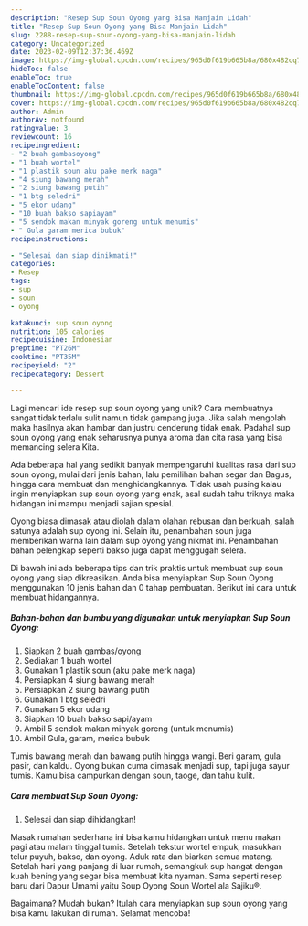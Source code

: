 ```yaml
---
description: "Resep Sup Soun Oyong yang Bisa Manjain Lidah"
title: "Resep Sup Soun Oyong yang Bisa Manjain Lidah"
slug: 2288-resep-sup-soun-oyong-yang-bisa-manjain-lidah
category: Uncategorized
date: 2023-02-09T12:37:36.469Z
image: https://img-global.cpcdn.com/recipes/965d0f619b665b8a/680x482cq70/sup-soun-oyong-foto-resep-utama.jpg
hideToc: false
enableToc: true
enableTocContent: false
thumbnail: https://img-global.cpcdn.com/recipes/965d0f619b665b8a/680x482cq70/sup-soun-oyong-foto-resep-utama.jpg
cover: https://img-global.cpcdn.com/recipes/965d0f619b665b8a/680x482cq70/sup-soun-oyong-foto-resep-utama.jpg
author: Admin
authorAv: notfound
ratingvalue: 3
reviewcount: 16
recipeingredient:
- "2 buah gambasoyong"
- "1 buah wortel"
- "1 plastik soun aku pake merk naga"
- "4 siung bawang merah"
- "2 siung bawang putih"
- "1 btg seledri"
- "5 ekor udang"
- "10 buah bakso sapiayam"
- "5 sendok makan minyak goreng untuk menumis"
- " Gula garam merica bubuk"
recipeinstructions:

- "Selesai dan siap dinikmati!"
categories:
- Resep
tags:
- sup
- soun
- oyong

katakunci: sup soun oyong 
nutrition: 105 calories
recipecuisine: Indonesian
preptime: "PT26M"
cooktime: "PT35M"
recipeyield: "2"
recipecategory: Dessert

---
```





Lagi mencari ide resep sup soun oyong yang unik? Cara membuatnya sangat tidak terlalu sulit namun tidak gampang juga. Jika salah mengolah maka hasilnya akan hambar dan justru cenderung tidak enak. Padahal sup soun oyong yang enak seharusnya punya aroma dan cita rasa yang bisa memancing selera Kita.





Ada beberapa hal yang sedikit banyak mempengaruhi kualitas rasa dari sup soun oyong, mulai dari jenis bahan, lalu pemilihan bahan segar dan Bagus, hingga cara membuat dan menghidangkannya. Tidak usah pusing kalau ingin menyiapkan sup soun oyong yang enak,      asal sudah tahu triknya maka hidangan ini mampu menjadi sajian spesial.














Oyong biasa dimasak atau diolah dalam olahan rebusan dan berkuah, salah satunya adalah sup oyong ini. Selain itu, penambahan soun juga memberikan warna lain dalam sup oyong yang nikmat ini. Penambahan bahan pelengkap seperti bakso juga dapat menggugah selera.






Di bawah ini ada beberapa tips dan trik praktis untuk membuat sup soun oyong yang siap dikreasikan. Anda bisa menyiapkan Sup Soun Oyong menggunakan 10 jenis bahan dan 0 tahap pembuatan. Berikut ini cara untuk membuat hidangannya.

<!--inarticleads1-->

##### Bahan-bahan dan bumbu yang digunakan untuk menyiapkan Sup Soun Oyong:

1. Siapkan 2 buah gambas/oyong
1. Sediakan 1 buah wortel
1. Gunakan 1 plastik soun (aku pake merk naga)
1. Persiapkan 4 siung bawang merah
1. Persiapkan 2 siung bawang putih
1. Gunakan 1 btg seledri
1. Gunakan 5 ekor udang
1. Siapkan 10 buah bakso sapi/ayam
1. Ambil 5 sendok makan minyak goreng (untuk menumis)
1. Ambil  Gula, garam, merica bubuk


Tumis bawang merah dan bawang putih hingga wangi. Beri garam, gula pasir, dan kaldu. Oyong bukan cuma dimasak menjadi sup, tapi juga sayur tumis. Kamu bisa campurkan dengan soun, taoge, dan tahu kulit. 

<!--inarticleads2-->

##### Cara membuat Sup Soun Oyong:


1. Selesai dan siap dihidangkan!

Masak rumahan sederhana ini bisa kamu hidangkan untuk menu makan pagi atau malam tinggal tumis. Setelah tekstur wortel empuk, masukkan telur puyuh, bakso, dan oyong. Aduk rata dan biarkan semua matang. Setelah hari yang panjang di luar rumah, semangkuk sup hangat dengan kuah bening yang segar bisa membuat kita nyaman. Sama seperti resep baru dari Dapur Umami yaitu Soup Oyong Soun Wortel ala Sajiku®. 

Bagaimana? Mudah bukan? Itulah cara menyiapkan sup soun oyong yang bisa kamu lakukan di rumah. Selamat mencoba!
